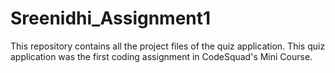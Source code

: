# Sreenidhi_Assignment1
This repository contains all the project files of the quiz application. This quiz application was the first coding assignment in CodeSquad's Mini Course.
